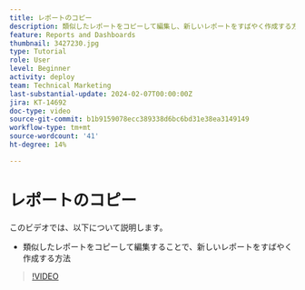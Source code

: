 ```yaml
---
title: レポートのコピー
description: 類似したレポートをコピーして編集し、新しいレポートをすばやく作成する方法を説明します。
feature: Reports and Dashboards
thumbnail: 3427230.jpg
type: Tutorial
role: User
level: Beginner
activity: deploy
team: Technical Marketing
last-substantial-update: 2024-02-07T00:00:00Z
jira: KT-14692
doc-type: video
source-git-commit: b1b9159078ecc389338d6bc6bd31e38ea3149149
workflow-type: tm+mt
source-wordcount: '41'
ht-degree: 14%

---
```


# レポートのコピー

このビデオでは、以下について説明します。

* 類似したレポートをコピーして編集することで、新しいレポートをすばやく作成する方法

>[!VIDEO](https://video.tv.adobe.com/v/3427230/?quality=12&learn=on)

